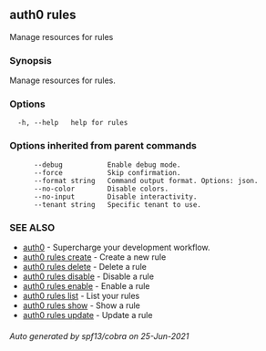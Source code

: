 ## auth0 rules

Manage resources for rules

### Synopsis

Manage resources for rules.

### Options

```
  -h, --help   help for rules
```

### Options inherited from parent commands

```
      --debug           Enable debug mode.
      --force           Skip confirmation.
      --format string   Command output format. Options: json.
      --no-color        Disable colors.
      --no-input        Disable interactivity.
      --tenant string   Specific tenant to use.
```

### SEE ALSO

* [auth0](auth0.md)	 - Supercharge your development workflow.
* [auth0 rules create](auth0_rules_create.md)	 - Create a new rule
* [auth0 rules delete](auth0_rules_delete.md)	 - Delete a rule
* [auth0 rules disable](auth0_rules_disable.md)	 - Disable a rule
* [auth0 rules enable](auth0_rules_enable.md)	 - Enable a rule
* [auth0 rules list](auth0_rules_list.md)	 - List your rules
* [auth0 rules show](auth0_rules_show.md)	 - Show a rule
* [auth0 rules update](auth0_rules_update.md)	 - Update a rule

###### Auto generated by spf13/cobra on 25-Jun-2021

